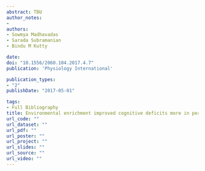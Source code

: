 ```yaml
---
abstract: TBU
author_notes:
- 
authors:
- Sowmya Madhavadas
- Sarada Subramanian
- Bindu M Kutty

date: 
doi: "10.1556/2060.104.2017.4.7"
publication: 'Physiology International'

publication_types:
- "2"
publishDate: "2017-05-01"

tags:
- Full Bibliography
title: Environmental enrichment improved cognitive deficits more in peri-adolescent than in adult rats after postnatal monosodium glutamate treatment
url_code: ""
url_dataset: ""
url_pdf: ""
url_poster: ""
url_project: ""
url_slides: ""
url_source: ""
url_video: ""
---
```

